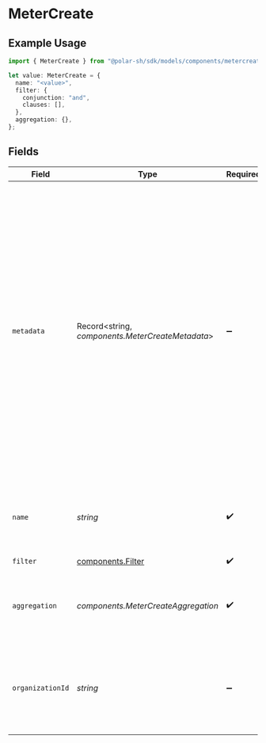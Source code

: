 # MeterCreate

## Example Usage

```typescript
import { MeterCreate } from "@polar-sh/sdk/models/components/metercreate.js";

let value: MeterCreate = {
  name: "<value>",
  filter: {
    conjunction: "and",
    clauses: [],
  },
  aggregation: {},
};
```

## Fields

| Field                                                                                                                                                                                                                                                                                        | Type                                                                                                                                                                                                                                                                                         | Required                                                                                                                                                                                                                                                                                     | Description                                                                                                                                                                                                                                                                                  |
| -------------------------------------------------------------------------------------------------------------------------------------------------------------------------------------------------------------------------------------------------------------------------------------------- | -------------------------------------------------------------------------------------------------------------------------------------------------------------------------------------------------------------------------------------------------------------------------------------------- | -------------------------------------------------------------------------------------------------------------------------------------------------------------------------------------------------------------------------------------------------------------------------------------------- | -------------------------------------------------------------------------------------------------------------------------------------------------------------------------------------------------------------------------------------------------------------------------------------------- |
| `metadata`                                                                                                                                                                                                                                                                                   | Record<string, *components.MeterCreateMetadata*>                                                                                                                                                                                                                                             | :heavy_minus_sign:                                                                                                                                                                                                                                                                           | Key-value object allowing you to store additional information.<br/><br/>The key must be a string with a maximum length of **40 characters**.<br/>The value must be either:<br/><br/>* A string with a maximum length of **500 characters**<br/>* An integer<br/>* A boolean<br/><br/>You can store up to **50 key-value pairs**. |
| `name`                                                                                                                                                                                                                                                                                       | *string*                                                                                                                                                                                                                                                                                     | :heavy_check_mark:                                                                                                                                                                                                                                                                           | The name of the meter. Will be shown on customer's invoices and usage.                                                                                                                                                                                                                       |
| `filter`                                                                                                                                                                                                                                                                                     | [components.Filter](../../models/components/filter.md)                                                                                                                                                                                                                                       | :heavy_check_mark:                                                                                                                                                                                                                                                                           | N/A                                                                                                                                                                                                                                                                                          |
| `aggregation`                                                                                                                                                                                                                                                                                | *components.MeterCreateAggregation*                                                                                                                                                                                                                                                          | :heavy_check_mark:                                                                                                                                                                                                                                                                           | The aggregation to apply on the filtered events to calculate the meter.                                                                                                                                                                                                                      |
| `organizationId`                                                                                                                                                                                                                                                                             | *string*                                                                                                                                                                                                                                                                                     | :heavy_minus_sign:                                                                                                                                                                                                                                                                           | The ID of the organization owning the meter. **Required unless you use an organization token.**                                                                                                                                                                                              |